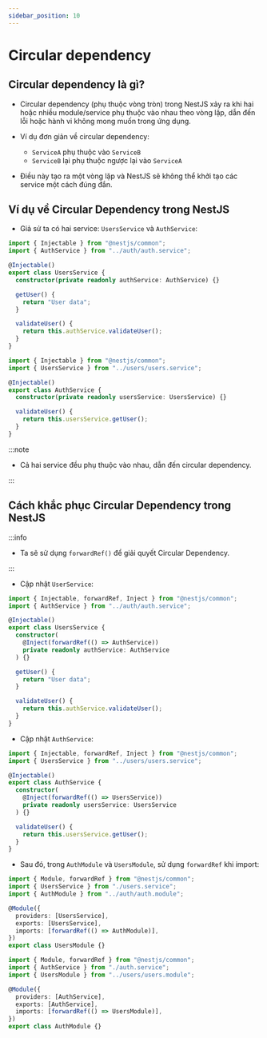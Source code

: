 ```yaml
---
sidebar_position: 10
---
```


# Circular dependency

## Circular dependency là gì?

- Circular dependency (phụ thuộc vòng tròn) trong NestJS xảy ra khi hai hoặc nhiều module/service phụ thuộc vào nhau theo vòng lặp, dẫn đến lỗi hoặc hành vi không mong muốn trong ứng dụng.
- Ví dụ đơn giản về circular dependency:

  - `ServiceA` phụ thuộc vào `ServiceB`
  - `ServiceB` lại phụ thuộc ngược lại vào `ServiceA`

- Điều này tạo ra một vòng lặp và NestJS sẽ không thể khởi tạo các service một cách đúng đắn.

## Ví dụ về Circular Dependency trong NestJS

- Giả sử ta có hai service: `UsersService` và `AuthService`:

```ts
import { Injectable } from "@nestjs/common";
import { AuthService } from "../auth/auth.service";

@Injectable()
export class UsersService {
  constructor(private readonly authService: AuthService) {}

  getUser() {
    return "User data";
  }

  validateUser() {
    return this.authService.validateUser();
  }
}
```

```ts
import { Injectable } from "@nestjs/common";
import { UsersService } from "../users/users.service";

@Injectable()
export class AuthService {
  constructor(private readonly usersService: UsersService) {}

  validateUser() {
    return this.usersService.getUser();
  }
}
```

:::note

- Cả hai service đều phụ thuộc vào nhau, dẫn đến circular dependency.

:::

## Cách khắc phục Circular Dependency trong NestJS

:::info

- Ta sẽ sử dụng `forwardRef()` để giải quyết Circular Dependency.

:::

- Cập nhật `UserService`:

```ts
import { Injectable, forwardRef, Inject } from "@nestjs/common";
import { AuthService } from "../auth/auth.service";

@Injectable()
export class UsersService {
  constructor(
    @Inject(forwardRef(() => AuthService))
    private readonly authService: AuthService
  ) {}

  getUser() {
    return "User data";
  }

  validateUser() {
    return this.authService.validateUser();
  }
}
```

- Cập nhật `AuthService`:

```ts
import { Injectable, forwardRef, Inject } from "@nestjs/common";
import { UsersService } from "../users/users.service";

@Injectable()
export class AuthService {
  constructor(
    @Inject(forwardRef(() => UsersService))
    private readonly usersService: UsersService
  ) {}

  validateUser() {
    return this.usersService.getUser();
  }
}
```

- Sau đó, trong `AuthModule` và `UsersModule`, sử dụng `forwardRef` khi import:

```ts
import { Module, forwardRef } from "@nestjs/common";
import { UsersService } from "./users.service";
import { AuthModule } from "../auth/auth.module";

@Module({
  providers: [UsersService],
  exports: [UsersService],
  imports: [forwardRef(() => AuthModule)],
})
export class UsersModule {}
```

```ts
import { Module, forwardRef } from "@nestjs/common";
import { AuthService } from "./auth.service";
import { UsersModule } from "../users/users.module";

@Module({
  providers: [AuthService],
  exports: [AuthService],
  imports: [forwardRef(() => UsersModule)],
})
export class AuthModule {}
```
